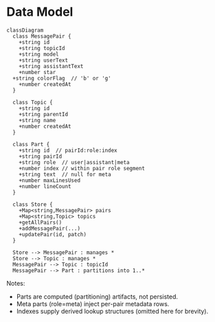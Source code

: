 # Data Model

```mermaid
classDiagram
  class MessagePair {
    +string id
    +string topicId
    +string model
    +string userText
    +string assistantText
    +number star
  +string colorFlag  // 'b' or 'g'
    +number createdAt
  }

  class Topic {
    +string id
    +string parentId
    +string name
    +number createdAt
  }

  class Part {
    +string id  // pairId:role:index
    +string pairId
    +string role  // user|assistant|meta
    +number index // within pair role segment
    +string text  // null for meta
    +number maxLinesUsed
    +number lineCount
  }

  class Store {
    +Map<string,MessagePair> pairs
    +Map<string,Topic> topics
    +getAllPairs()
    +addMessagePair(...)
    +updatePair(id, patch)
  }

  Store --> MessagePair : manages *
  Store --> Topic : manages *
  MessagePair --> Topic : topicId
  MessagePair --> Part : partitions into 1..*
```

Notes:
- Parts are computed (partitioning) artifacts, not persisted.
- Meta parts (role=meta) inject per-pair metadata rows.
- Indexes supply derived lookup structures (omitted here for brevity).
